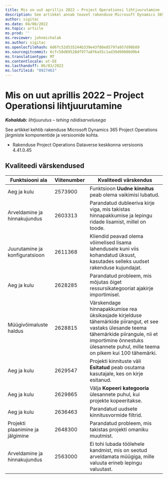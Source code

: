 ```yaml
---
title: Mis on uut aprillis 2022 – Project Operationsi lihtjuurutamine
description: See artikkel annab teavet rakenduse Microsoft Dynamics 365 Project Operations lihtjuurutamise 2022. a aprilli väljalaskes saadaolevate kvaliteedivärskenduste kohta.
author: sigitac
ms.date: 04/08/2022
ms.topic: article
ms.prod: ''
ms.reviewer: johnmichalak
ms.author: sigitac
ms.openlocfilehash: 6d6fc52d535244b339e43f88e85797a957d98b89
ms.sourcegitcommit: 6cfc50d89528df977a8f6a55c1ad39d99800d9b4
ms.translationtype: MT
ms.contentlocale: et-EE
ms.lasthandoff: 06/03/2022
ms.locfileid: "8927461"
---
```

# <a name="whats-new-april-2022---project-operations-lite-deployment"></a>Mis on uut aprillis 2022 – Project Operationsi lihtjuurutamine

_**Kohaldub:** lihtjuurutus – tehing näidisarvelusega_

See artikkel kehtib rakenduse Microsoft Dynamics 365 Project Operations järgmiste komponentide ja versioonide kohta.

- Rakenduse Project Operations Dataverse keskkonna versioonis 4.41.0.45

## <a name="quality-updates"></a>Kvaliteedi värskendused

| Funktsiooni ala | Viitenumber | Kvaliteedi värskendus |
| --- | --- | --- |
| Aeg ja kulu | 2573900 | Funktsioon **Uudne kinnitus** peab olema vaikimisi lubatud. |
| Arveldamine ja hinnakujundus | 2603313 | Parandatud dubleeriva kirje viga, mis takistas hinnapakkumise ja lepingu ridade lisamist, millel on toode. |
| Juurutamine ja konfiguratsioon | 2611368 | Kliendid peavad olema võimelised lisama lahendusele kuni viis kohandatud üksust, kasutades selleks uudset rakenduse kujundajat. |
| Aeg ja kulu | 2628285 | Parandatud probleem, mis mõjutas õiget ressursikategooriat ajakirje importimisel. |
|   Müügivõimaluste haldus| 2628815 | Värskendage hinnapakkumise rea üksikasjade kirjelduse tähemärkide piirangut, et see vastaks ülesande teema tähemärkide piirangule, nii et importimine õnnestuks ülesannete puhul, mille teema on pikem kui 100 tähemärki. |
| Aeg ja kulu| 2629547 | Projekti kinnituste väli **Esitatud** peab osutama kasutajale, kes on kirje esitanud. |
| Aeg ja kulu| 2629865 | Välja **Kopeeri kategooria** ülesannete puhul, kui projekte kopeeritakse. |
| Aeg ja kulu| 2636463 | Parandatud uudsete kinnitusvormide filtrid. |
| Projekti plaanimine ja jälgimine | 2648300 | Parandatud probleem, mis takistas projekti omaniku muutmist. |
| Arveldamine ja hinnakujundus | 2563000 | Ei tohi lubada töölehele kandmist, mis on seotud arveldamata müügiga, mille valuuta erineb lepingu valuutast. |
